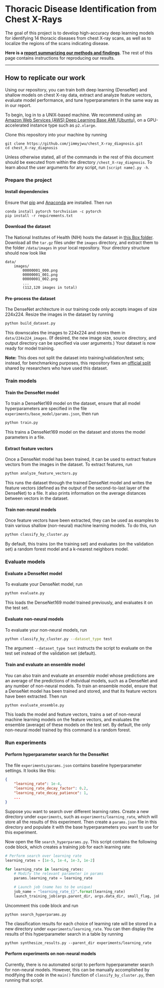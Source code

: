 
# Thoracic Disease Identification from Chest X-Rays

The goal of this project is to develop high-accuracy deep learning models for identifying 14 thoracic diseases from chest X-ray scans, as well as to localize the regions of the scans indicating disease.

__Here is a [report summarizing our methods and findings](https://goo.gl/mua7zS)__. The rest of this page contains instructions for reproducing our results.


---
## How to replicate our work
Using our repository, you can train both deep learning (DenseNet) and shallow models on chest X-ray data, extract and analyze feature vectors, evaluate model performance, and tune hyperparameters in the same way as in our report.

To begin, log in to a UNIX-based machine. We recommend using an [Amazon Web Services (AWS) Deep Learning Base AMI (Ubuntu)](https://aws.amazon.com/marketplace/pp/prodview-dxk3xpeg6znhm), on a GPU-accelerated instance type such as `p2.xlarge`.

Clone this repository into your machine by running
```
git clone https://github.com/jimmyjwu/chest_X-ray_diagnosis.git
cd chest_X-ray_diagnosis
```
Unless otherwise stated, all of the commands in the rest of this document should be executed from within the directory `/chest_X-ray_diagnosis`. To learn about the user arguments for any script, run `[script name].py -h`.


### Prepare the project

#### Install dependencies
Ensure that [pip](https://pip.pypa.io/en/stable/) and [Anaconda](https://www.anaconda.com/) are installed. Then run
```
conda install pytorch torchvision -c pytorch
pip install -r requirements.txt
```

#### Download the dataset
The National Institutes of Health (NIH) hosts the dataset in [this Box folder](https://nihcc.app.box.com/v/ChestXray-NIHCC/folder/36938765345). Download all the `tar.gz` files under the `images` directory, and extract them to the folder `/data/images` in your local repository. Your directory structure should now look like
```
data/
    images/
        00000001_000.png
        00000001_001.png
        00000001_002.png
        ...
        (112,120 images in total)
```

#### Pre-process the dataset
The DenseNet architecture in our training code only accepts images of size 224x224. Resize the images in the dataset by running
```bash
python build_dataset.py
```
This downscales the images to 224x224 and stores them in `data/224x224_images`. (If desired, the new image size, source directory, and output directory can be specified via user arguments.) Your dataset is now ready for model training.

**Note:** This does not split the dataset into training/validation/test sets; instead, for benchmarking purposes, this repository fixes an [official split](https://github.com/yaoli/chest_xray_14) shared by researchers who have used this dataset.


### Train models

#### Train the DenseNet model
To train a DenseNet169 model on the dataset, ensure that all model hyperparameters are specified in the file `experiments/base_model/params.json`, then run
```bash
python train.py
```
This trains a DenseNet169 model on the dataset and stores the model parameters in a file.

#### Extract feature vectors
Once a DenseNet model has been trained, it can be used to extract feature vectors from the images in the dataset. To extract features, run
```bash
python analyze_feature_vectors.py
```
This runs the dataset through the trained DenseNet model and writes the feature vectors (defined as the output of the second-to-last layer of the DenseNet) to a file. It also prints information on the average distances between vectors in the dataset.

#### Train non-neural models
Once feature vectors have been extracted, they can be used as examples to train various shallow (non-neural) machine learning models. To do this, run
```bash
python classify_by_cluster.py
```
By default, this trains (on the training set) and evaluates (on the validation set) a random forest model and a k-nearest neighbors model.


### Evaluate models

#### Evaluate a DenseNet model
To evaluate your DenseNet model, run
```bash
python evaluate.py
```
This loads the DenseNet169 model trained previously, and evaluates it on the test set.

#### Evaluate non-neural models
To evaluate your non-neural models, run
```bash
python classify_by_cluster.py --dataset_type test
```
The argument `--dataset_type test` instructs the script to evaluate on the test set instead of the validation set (default).

#### Train and evaluate an ensemble model
You can also train and evaluate an _ensemble_ model whose predictions are an average of the predictions of individual models, such as a DenseNet and any number of non-neural models. To train an ensemble model, ensure that a DenseNet model has been trained and stored, and that its feature vectors have been extracted. Then run
```bash
python evaluate_ensemble.py
```
This loads the model and feature vectors, trains a set of non-neural machine learning models on the feature vectors, and evaluates the ensemble (average) of these models on the test set. By default, the only non-neural model trained by this command is a random forest.


### Run experiments

#### Perform hyperparameter search for the DenseNet
The file `experiments/params.json` contains baseline hyperparameter settings. It looks like this:
```json
{
    "learning_rate": 1e-4,
    "learning_rate_decay_factor": 0.2,
    "learning_rate_decay_patience": 1,
    ...
}
```

Suppose you want to search over different learning rates. Create a new directory under `experiments`, such as `experiments/learning_rate`, which will store all the results of this experiment. Then create a `params.json` file in this directory and populate it with the base hyperparameters you want to use for this experiment.

Now open the file `search_hyperparams.py`. This script contains the following code block, which creates a training job for each learning rate:
```python
# Perform search over learning rate
learning_rates = [1e-5, 1e-4, 1e-3, 1e-2]

for learning_rate in learning_rates:
    # Modify the relevant parameter in params
    params.learning_rate = learning_rate

    # Launch job (name has to be unique)
    job_name = "learning_rate_{}".format(learning_rate)
    launch_training_job(args.parent_dir, args.data_dir, small_flag, job_name, params)
```
Uncomment this code block and run
```
python search_hyperparams.py
```
The classification results for each choice of learning rate will be stored in a new directory under `experiments/learning_rate`. You can then display the results of this hyperparameter search in a table by running
```
python synthesize_results.py --parent_dir experiments/learning_rate
```

#### Perform experiments on non-neural models
Currently, there is no automated script to perform hyperparameter search for non-neural models. However, this can be manually accomplished by modifying the code in the `main()` function of `classify_by_cluster.py`, then running that script.
